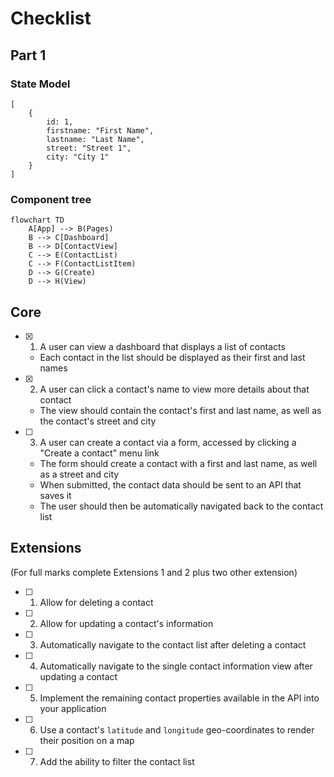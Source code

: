 # Checklist

## Part 1
### State Model
```
[
    {
        id: 1,
        firstname: "First Name",
        lastname: "Last Name",
        street: "Street 1",
        city: "City 1"
    }
]
```

### Component tree
```mermaid
flowchart TD
    A[App] --> B(Pages)
    B --> C[Dashboard]
    B --> D[ContactView]
    C --> E(ContactList)
    C --> F(ContactListItem)
    D --> G(Create)
    D --> H(View)
```

## Core

- [x] 1. A user can view a dashboard that displays a list of contacts
    - Each contact in the list should be displayed as their first and last names
- [x] 2. A user can click a contact's name to view more details about that contact
    - The view should contain the contact's first and last name, as well as the contact's street and city
- [ ] 3. A user can create a contact via a form, accessed by clicking a "Create a contact" menu link
    - The form should create a contact with a first and last name, as well as a street and city
    - When submitted, the contact data should be sent to an API that saves it
    - The user should then be automatically navigated back to the contact list

## Extensions
(For full marks complete Extensions 1 and 2 plus two other extension)

- [ ] 1. Allow for deleting a contact

- [ ] 2. Allow for updating a contact's information

- [ ] 3. Automatically navigate to the contact list after deleting a contact

- [ ] 4. Automatically navigate to the single contact information view after updating a contact

- [ ] 5. Implement the remaining contact properties available in the API into your application

- [ ] 6. Use a contact's `latitude` and `longitude` geo-coordinates to render their position on a map

- [ ] 7. Add the ability to filter the contact list